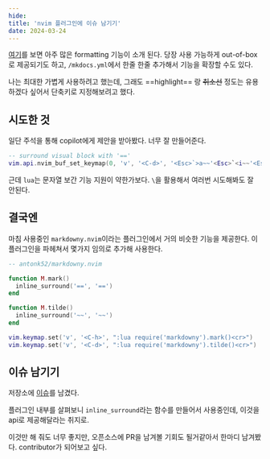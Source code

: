 ```yaml
---
hide:
title: 'nvim 플러그인에 이슈 남기기'
date: 2024-03-24
---
```


[여기](https://squidfunk.github.io/mkdocs-material/reference/)를 보면 아주 많은 formatting 기능이 소개 된다. 당장 사용 가능하게 out-of-box로 제공되기도 하고, `/mkdocs.yml`에서 한줄 한줄 추가해서 기능을 확장할 수도 있다.

나는 최대한 가볍게 사용하려고 했는데, 그래도 ==highlight== 랑 ~~취소선~~ 정도는 유용하겠다 싶어서 단축키로 지정해보려고 했다.

## 시도한 것

일단 주석을 통해 copilot에게 제안을 받아봤다. 너무 잘 만들어준다.

```lua
-- surround visual block with '=='
vim.api.nvim_buf_set_keymap(0, 'v', '<C-d>', '<Esc>`>a~~'<Esc>`<i~~'<Esc>', {noremap = true, silent = true})
```

근데 `lua`는 문자열 보간 기능 지원이 약한가보다. `\`을 활용해서 여러번 시도해봐도 잘 안된다.

## 결국엔

마침 사용중인 `markdowny.nvim`이라는 플러그인에서 거의 비슷한 기능을 제공한다. 이 플러그인을 파헤쳐서 몇가지 임의로 추가해 사용한다.

```lua
-- antonk52/markdowny.nvim

function M.mark()
  inline_surround('==', '==')
end

function M.tilde()
  inline_surround('~~', '~~')
end

vim.keymap.set('v', '<C-h>', ":lua require('markdowny').mark()<cr>")
vim.keymap.set('v', '<C-d>', ":lua require('markdowny').tilde()<cr>")
```

## 이슈 남기기

저장소에 [이슈](https://github.com/antonk52/markdowny.nvim/issues/11)를 남겼다.

플러그인 내부를 살펴보니 `inline_surround`라는 함수를 만들어서 사용중인데, 이것을 api로 제공해달라는 취지로.

이것만 해 줘도 너무 좋지만, 오픈소스에 PR을 남겨볼 기회도 될거같아서 한마디 남겨봤다. contributor가 되어보고 싶다.
